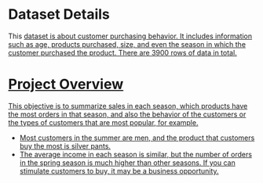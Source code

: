 # Dataset Details
This <a href="https://www.kaggle.com/datasets/iamsouravbanerjee/customer-shopping-trends-dataset?select=shopping_trends_updated.csv">dataset is about customer purchasing behavior. It includes information such as age, products purchased, size, and even the season in which the customer purchased the product. There are 3900 rows of data in total.

# Project Overview
This objective is to summarize sales in each season, which products have the most orders in that season, and also the behavior of the customers or the types of customers that are most popular, for example.
  - Most customers in the summer are men, and the product that customers buy the most is silver pants.
  - The average income in each season is similar, but the number of orders in the spring season is much higher than other seasons. If you can stimulate customers to buy, it may be a business opportunity.
